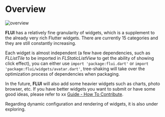 # Overview

![overview](http://abtfun.oss-cn-beijing.aliyuncs.com/img/2019-12-15-components_overview.png)

**FLUI** has a relatively fine granularity of widgets, which is a supplement to the already very rich Flutter widgets. There are currently 15 categories and they are still constantly increasing.

Each widget is almost independent (a few have dependencies, such as *FLListTile* to be imported in *FLStaticListView* to get the ability of showing click effect), you can either use `import 'package:flui.dart'` or `import 'package:flui/widgets/avatar.dart'`, tree-shaking will take over the optimization process of dependencies when packaging.

In the future, **FLUI** will also add some heavier widgets such as charts, photo browser, etc. If you have better widgets you want to submit or have some good ideas, please refer to xx [Guide - How To Contribute](https://flui.xin/en/guide.html#how-to-contribute).

Regarding dynamic configuration and rendering of widgets, it is also under exploring.


